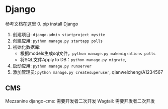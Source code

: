 # Django
参考文档在[这里](https://docs.djangoproject.com/zh-hans/2.1/intro/tutorial01/)
0. pip install Django
1. 创建项目: `django-admin startproject mysite`
2. 创建应用: `python manage.py startapp polls`
3. 初始化数据库: 
    - 根据models生成sql文件，`python manage.py makemigrations polls`
    - 将SQL文件ApplyTo DB：`python manage.py migrate`, 
4. 启动应用: `python manage.py runserver`
5. 添加管理员: `python manage.py createsuperuser`, qianweicheng/A1234567

## CMS
Mezzanine
django-cms: 需要开发者二次开发
Wagtail: 需要开发者二次开发
